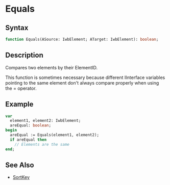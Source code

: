 # Equals

## Syntax

```pascal
function Equals(ASource: IwbElement; ATarget: IwbElement): boolean;
```

## Description

Compares two elements by their ElementID.

This function is sometimes necessary because different IInterface variables pointing to the same element don't always compare properly when using the = operator.

## Example

```pascal
var
  element1, element2: IwbElement;
  areEqual: boolean;
begin
  areEqual := Equals(element1, element2);
  if areEqual then
    // Elements are the same
end;
```

## See Also

- [SortKey](IwbElement_SortKey.md)
